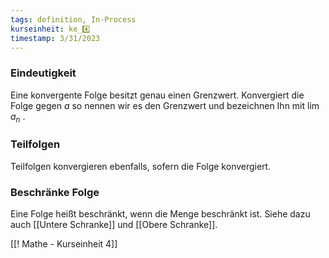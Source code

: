 ```yaml
---
tags: definition, In-Process
kurseinheit: ke_4️⃣
timestamp: 3/31/2023
---
```


### Eindeutigkeit
Eine konvergente Folge besitzt genau einen Grenzwert.
Konvergiert die Folge gegen $a$ so nennen wir es den Grenzwert und bezeichnen Ihn mit lim $a_{n}$ .

### Teilfolgen
Teilfolgen konvergieren ebenfalls, sofern die Folge konvergiert.

### Beschränke Folge
Eine Folge heißt beschränkt, wenn die Menge beschränkt ist. Siehe dazu auch [[Untere Schranke]] und [[Obere Schranke]].


[[! Mathe - Kurseinheit 4]]
